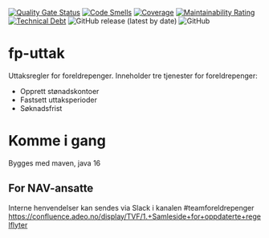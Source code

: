[![Quality Gate Status](https://sonarcloud.io/api/project_badges/measure?project=navikt_fp-uttak&metric=alert_status)](https://sonarcloud.io/dashboard?id=navikt_fp-uttak)
[![Code Smells](https://sonarcloud.io/api/project_badges/measure?project=navikt_fp-uttak&metric=code_smells)](https://sonarcloud.io/dashboard?id=navikt_fp-uttak)
[![Coverage](https://sonarcloud.io/api/project_badges/measure?project=navikt_fp-uttak&metric=coverage)](https://sonarcloud.io/dashboard?id=navikt_fp-uttak)
[![Maintainability Rating](https://sonarcloud.io/api/project_badges/measure?project=navikt_fp-uttak&metric=sqale_rating)](https://sonarcloud.io/dashboard?id=navikt_fp-uttak)
[![Technical Debt](https://sonarcloud.io/api/project_badges/measure?project=navikt_fp-uttak&metric=sqale_index)](https://sonarcloud.io/dashboard?id=navikt_fp-uttak)
![GitHub release (latest by date)](https://img.shields.io/github/v/release/navikt/fp-uttak)
![GitHub](https://img.shields.io/github/license/navikt/fp-uttak)

fp-uttak
================

Uttaksregler for foreldrepenger.
Inneholder tre tjenester for foreldrepenger:
* Opprett stønadskontoer
* Fastsett uttaksperioder
* Søknadsfrist

# Komme i gang

Bygges med maven, java 16

## For NAV-ansatte

Interne henvendelser kan sendes via Slack i kanalen #teamforeldrepenger
https://confluence.adeo.no/display/TVF/1.+Samleside+for+oppdaterte+regelflyter
